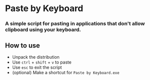 # Paste by Keyboard

### A simple script for pasting in applications that don't allow clipboard using your keyboard.

## **How to use**

- Unpack the distribution
- Use ``ctrl`` + ``shift`` + ``v`` to paste
- Use ``esc`` to exit the script
- (optional) Make a shortcut for ```Paste by Keyboard.exe```
